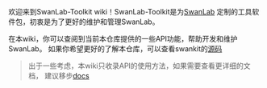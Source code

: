 欢迎来到SwanLab-Toolkit wiki！SwanLab-Toolkit是为[SwanLab](https://github.com/SwanHubX/SwanLab)
定制的工具软件包，初衷是为了更好的维护和管理SwanLab。

在本wiki，你可以查阅到当前本仓库提供的一些API功能，帮助开发和维护SwanLab。
如果你希望更好的了解本仓库，可以查看swankit的[源码](https://github.com/SwanHubX/SwanLab-Toolkit)

> 出于一些考虑，本wiki只收录API的使用方法，如果需要查看更详细的文档，
> 建议移步[docs](https://github.com/SwanHubX/SwanLab-Toolkit/tree/main/docs)



